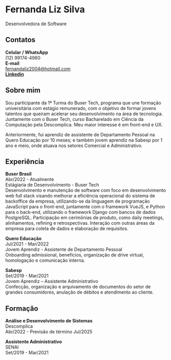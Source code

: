# Fernanda Liz Silva
Desenvolvedora de Software
## Contatos
**Celular / WhatsApp** <br>
(12) 99174-4960 <br>
**E-mail** <br>
fernandaliz2004@hotmail.com <br>
**[Linkedin](https://www.linkedin.com/in/fernanda-liz-silva/)**<br>

## Sobre mim
Sou participante da 1ª Turma do Buser Tech, programa que une formação universitária com estágio remunerado, com o objetivo de formar jovens talentos que queiram acelerar seu desenvolvimento na área de tecnologia. Juntamente com o Buser Tech, curso Bacharelado em Ciência da Computação pela Descomplica. Meu maior interesse é em front-end e UX. 

Anteriormente, fui aprendiz de assistente de Departamento Pessoal na Quero Educação por 10 meses; e também jovem aprendiz na Sabesp por 1 ano e meio, onde atuava nos setores Comercial e Administrativo.

## Experiência
**Buser Brasil** <br>
Abr/2022 - Atualmente <br>
Estágiaria de Desenvolvimento -  Buser Tech<br>
Desenvolvimento e manutenção de software com foco em desenvolvimento web full stack visando melhorar a eficiência operacional do sistema de backoffice da empresa, utilizando-se da linguagem de programação JavaScript para o front-end, juntamente com o framework VueJS, e Python para o back-end, utilizando o framework Django com bancos de dados PostgreSQL.
Participação em cerimônias de produto, como daily meetings, alinhamentos, refining e retrospectivas. Interação com outras áreas da empresa para coleta de dados e elaboração de requisitos.

**Quero Educação** <br>
Jul/2021 - Mar/2022 <br>
Jovem Aprendiz - Assistente de Departamento Pessoal <br>
Onboarding admissional, benefícios, organização de drive virtual, homologação e comunicação interna.

**Sabesp** <br>
Set/2019 - Mar/2021 <br>
Jovem Aprendiz – Assistente Administrativo <br>
Confecção, organização e arquivamento de documentos do setor de grandes consumidores, anulação de débitos e atendimento ao cliente.

## Formação
**Análise e Desenvolvimento de Sistemas** <br>
Descomplica <br>
Abr/2022 - Previsão de término Jul/2025

**Assistente Administrativo** <br>
SENAI <br>
Set/2019 - Mar/2021 <br>